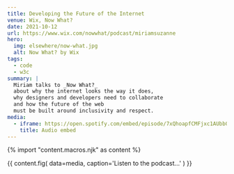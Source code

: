 ```yaml
---
title: Developing the Future of the Internet
venue: Wix, Now What?
date: 2021-10-12
url: https://www.wix.com/nowwhat/podcast/miriamsuzanne
hero:
  img: elsewhere/now-what.jpg
  alt: Now What? by Wix
tags:
  - code
  - w3c
summary: |
  Miriam talks to _Now What?_
  about why the internet looks the way it does,
  why designers and developers need to collaborate
  and how the future of the web
  must be built around inclusivity and respect.
media:
  - iframe: https://open.spotify.com/embed/episode/7xQhoapfCMFjxc1AUbb0z8
    title: Audio embed
---
```


{% import "content.macros.njk" as content %}

{{ content.fig(
  data=media,
  caption='Listen to the podcast…'
) }}
